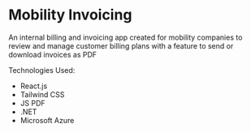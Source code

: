 # Mobility Invoicing

An internal billing and invoicing app created for mobility companies to review and manage customer billing plans with a feature to send or download invoices as PDF

Technologies Used:
- React.js
- Tailwind CSS
- JS PDF
- .NET
- Microsoft Azure
